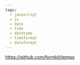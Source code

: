 ```yaml
---
tags:
  - javascript
  - js
  - date
  - time
  - datetime
  - timeformat
  - dateformat
---
```

https://github.com/formkit/tempo
